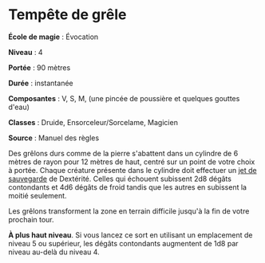 # Tempête de grêle

**École de magie** : Évocation

**Niveau** : 4

**Portée** : 90 mètres

**Durée** : instantanée

**Composantes** : V, S, M, (une pincée de poussière et quelques gouttes d'eau)

**Classes** : Druide, Ensorceleur/Sorcelame, Magicien

**Source** : Manuel des règles

Des grêlons durs comme de la pierre s'abattent dans un cylindre de 6 mètres de rayon pour 12 mètres de haut, centré sur un point de votre choix à portée. Chaque créature présente dans le cylindre doit effectuer un [jet de sauvegarde](/utiliser-les-caracteristiques/#jets-de-sauvegarde) de Dextérité. Celles qui échouent subissent 2d8 dégâts contondants et 4d6 dégâts de froid tandis que les autres en subissent la moitié seulement.

Les grêlons transforment la zone en terrain difficile jusqu'à la fin de votre prochain tour.

**À plus haut niveau**. Si vous lancez ce sort en utilisant un emplacement de niveau 5 ou supérieur, les dégâts contondants augmentent de 1d8 par niveau au-delà du niveau 4.
